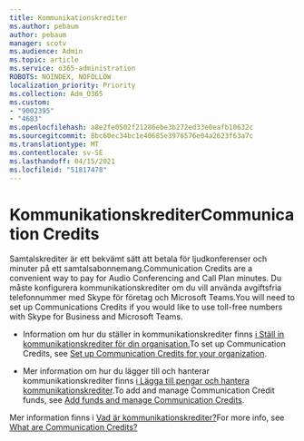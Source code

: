 ```yaml
---
title: Kommunikationskrediter
ms.author: pebaum
author: pebaum
manager: scotv
ms.audience: Admin
ms.topic: article
ms.service: o365-administration
ROBOTS: NOINDEX, NOFOLLOW
localization_priority: Priority
ms.collection: Adm_O365
ms.custom:
- "9002395"
- "4683"
ms.openlocfilehash: a8e2fe0502f21286ebe3b272ed33e0eafb10632c
ms.sourcegitcommit: 8bc60ec34bc1e40685e3976576e04a2623f63a7c
ms.translationtype: MT
ms.contentlocale: sv-SE
ms.lasthandoff: 04/15/2021
ms.locfileid: "51817478"
---
```

# <a name="communication-credits"></a><span data-ttu-id="00d63-102">Kommunikationskrediter</span><span class="sxs-lookup"><span data-stu-id="00d63-102">Communication Credits</span></span>

<span data-ttu-id="00d63-103">Samtalskrediter är ett bekvämt sätt att betala för ljudkonferenser och minuter på ett samtalsabonnemang.</span><span class="sxs-lookup"><span data-stu-id="00d63-103">Communication Credits are a convenient way to pay for Audio Conferencing and Call Plan minutes.</span></span> <span data-ttu-id="00d63-104">Du måste konfigurera kommunikationskrediter om du vill använda avgiftsfria telefonnummer med Skype för företag och Microsoft Teams.</span><span class="sxs-lookup"><span data-stu-id="00d63-104">You will need to set up Communications Credits if you would like to use toll-free numbers with Skype for Business and Microsoft Teams.</span></span>

- <span data-ttu-id="00d63-105">Information om hur du ställer in kommunikationskrediter finns [i Ställ in kommunikationskrediter för din organisation.](https://docs.microsoft.com/microsoftteams/set-up-communications-credits-for-your-organization)</span><span class="sxs-lookup"><span data-stu-id="00d63-105">To set up Communication Credits, see [Set up Communication Credits for your organization](https://docs.microsoft.com/microsoftteams/set-up-communications-credits-for-your-organization).</span></span> 

- <span data-ttu-id="00d63-106">Mer information om hur du lägger till och hanterar kommunikationskrediter finns [i Lägga till pengar och hantera kommunikationskrediter](https://docs.microsoft.com/microsoftteams/add-funds-and-manage-communications-credits).</span><span class="sxs-lookup"><span data-stu-id="00d63-106">To add and manage Communication Credit funds, see [Add funds and manage Communication Credits](https://docs.microsoft.com/microsoftteams/add-funds-and-manage-communications-credits).</span></span> 

<span data-ttu-id="00d63-107">Mer information finns i [Vad är kommunikationskrediter?](https://docs.microsoft.com/microsoftteams/what-are-communications-credits)</span><span class="sxs-lookup"><span data-stu-id="00d63-107">For more info, see [What are Communication Credits?](https://docs.microsoft.com/microsoftteams/what-are-communications-credits)</span></span>
